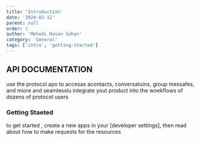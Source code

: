```yaml
---
title: 'Introduction'
date: '2024-02-12'
parent: null
order: 1
author: 'Mehedi Hasan Sohan'
category: 'General'
tags: ['intro', 'getting-started']
---
```


## API DOCUMENTATION
use the protocol apo to accesas acontacts, conversatuins, group messafes, and miore and seamlesslu integrate yout product into the woekflows of dozens of protocol users

### Getting Staeted
to get started , create a new apps in your [developer settings], then  read about how to make requests for the resources